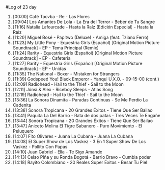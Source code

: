 #Log of 23 day

1. [00:00] Café Tacvba - Re - Las Flores
1. [09:04] Los Amantes De Lola - La Era del Terror - Beber de Tu Sangre
1. [11:16] Natalia Lafourcade - Hasta la Raíz (Edición Especial) - Hasta la Raíz
1. [11:20] Miguel Bosé - Papitwo (Deluxe) - Amiga (feat. Tziano Ferro)
1. [11:23] My Little Pony - Equestria Girls (Español) [Original Motion Picture Soundtrack] - EP - Tema Principal (Remix)
1. [11:24] Rarity - Equestria Girls (Español) [Original Motion Picture Soundtrack] - EP - Cafeteria
1. [11:27] Rarity - Equestria Girls (Español) [Original Motion Picture Soundtrack] - EP - Unidas
1. [11:35] The National - Boxer - Mistaken for Strangers
1. [11:39] Godspeed You! Black Emperor - Yanqui U.X.O. - 09-15-00 (cont.)
1. [12:09] Radiohead - Hail to the Thief - Sail to the Moon
1. [12:11] Jónsi & Alex - Riceboy Sleeps - Atlas Song
1. [12:19] Radiohead - Hail to the Thief - Sail to the Moon
1. [13:36] La Sonora Dinamita - Paradas Continuas - Se Me Perdio La Cadenita
1. [13:38] Sonora Tropicana - 20 Grandes Éxitos - Tiene Que Ser Bailao
1. [13:41] Paquita La Del Barrio - Rata de dos patas - Tres Veces Te Engañe
1. [13:44] Sonora Tropicana - 20 Grandes Éxitos - Tiene Que Ser Bailao
1. [13:47] Aniceto Molina El Tigre Sabanero - Puro Movimiento - El Peluquero
1. [14:07] Fito Olivares - Juana La Cubana - Juana La Cubana
1. [14:08] El Super Show de Los Vaskez - 3 En 1 Super Show De Los Vaskez - Pollito Con Papas
1. [14:10] Juan Gabriel - Ella - Te Sigo Amando
1. [14:13] Celso Piña y su Ronda Bogotá - Barrio Bravo - Cumbia poder
1. [14:18] Rayito Colombiano - 20 Reales Super Éxitos - Besar Tu Piel
